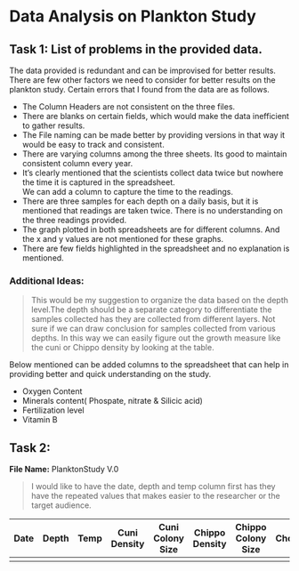 # Data Analysis on Plankton Study

## Task 1:  List of problems in the provided data.
 
 The data provided is redundant and can be improvised for better results.  There are few other factors we need to consider for better results on the plankton study. Certain errors that I found from the data are as follows. 
* The Column Headers are not consistent on the three files.
* There are blanks on certain fields, which would make the data inefficient to gather results.
* The File naming can be made better by providing versions in that way it would be easy to track and consistent.
* There are varying columns among the three sheets. Its good to maintain consistent column every year.
* It’s clearly mentioned that the scientists collect data twice but nowhere the time it is captured in the spreadsheet.  
We can add a column to capture the time to the readings.
* There are three samples for each depth on a daily basis, but it is mentioned that readings are taken twice.  There is no understanding on the three readings provided.
* The graph plotted in both spreadsheets are for different columns. And the x and y values are not mentioned for these graphs.
* There are few fields highlighted in the spreadsheet and no explanation is mentioned.

### Additional Ideas: 
> This would be my suggestion to organize the data based on the depth level.The depth should be a separate category to differentiate the samples collected has they are collected from different layers.  Not sure if we can draw conclusion for samples collected from various depths.  In this way we can easily figure out the growth measure like the cuni or Chippo density by looking at the table.

Below mentioned can be added columns to the spreadsheet that can help in providing better and quick understanding on the study.
* Oxygen Content
* Minerals content( Phospate, nitrate & Silicic acid) 
* Fertilization level
* Vitamin B  

## Task 2:
**File Name:** PlanktonStudy V.0
> I would like to have the date, depth and temp column first has they have the repeated values that makes easier to the researcher or the target audience.

| Date | Depth | Temp | Cuni Density | Cuni Colony Size | Chippo Density | Chippo Colony Size | Cholorphyla | Oxygen Level | Mineral Value | Vitamin B |
|------|-------|------|--------------|------------------|----------------|--------------------|-------------|--------------|---------------|-----------|
|      |       |      |              |                  |                |                    |             |              |               |           |
